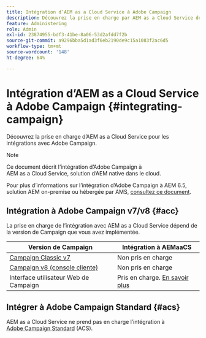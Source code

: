 ```yaml
---
title: Intégration d’AEM as a Cloud Service à Adobe Campaign
description: Découvrez la prise en charge par AEM as a Cloud Service des intégrations à Adobe Campaign.
feature: Administering
role: Admin
exl-id: 23874955-bdf3-41be-8a06-53d2afdd7f2b
source-git-commit: a9296bba5d1ad3f6eb2190de9c15a1083f2ac6d5
workflow-type: tm+mt
source-wordcount: '148'
ht-degree: 64%

---
```



# Intégration d’AEM as a Cloud Service à Adobe Campaign {#integrating-campaign}

Découvrez la prise en charge d’AEM as a Cloud Service pour les intégrations avec Adobe Campaign.

>[!NOTE]
>
>Ce document décrit l’intégration d’Adobe Campaign à AEM as a Cloud Service, solution d’AEM native dans le cloud.
>
>Pour plus d’informations sur l’intégration d’Adobe Campaign à AEM 6.5, solution AEM on-premise ou hébergée par AMS, [consultez ce document](https://experienceleague.adobe.com/docs/experience-manager-65/administering/integration/campaign.html?lang=fr).

## Intégration à Adobe Campaign v7/v8 {#acc}

La prise en charge de l’intégration avec AEM as a Cloud Service dépend de la version de Campaign que vous avez implémentée.

| Version de Campaign | Intégration à AEMaaCS |
|---|---|
| [Campaign Classic v7](https://experienceleague.adobe.com/docs/campaign-classic.html?lang=fr) | Non pris en charge |
| [Campaign v8 (console cliente)](https://experienceleague.adobe.com/docs/campaign-v8.html?lang=fr) | Non pris en charge |
| Interface utilisateur Web de Campaign | Pris en charge. [En savoir plus](https://experienceleague.adobe.com/docs/campaign-web/v8/integrations/aem-assets.html) |


## Intégrer à Adobe Campaign Standard {#acs}

AEM as a Cloud Service ne prend pas en charge l’intégration à [Adobe Campaign Standard](https://experienceleague.adobe.com/docs/campaign-standard.html?lang=fr) (ACS).
